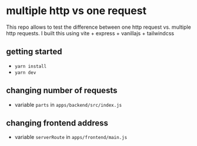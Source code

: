 # multiple http vs one request
This repo allows to test the difference between one http request vs. multiple http requests. 
I built this using vite + express + vanillajs + tailwindcss
## getting started
- `yarn install`
- `yarn dev`

## changing number of requests
- variable `parts` in `apps/backend/src/index.js`

## changing frontend address
- variable `serverRoute` in `apps/frontend/main.js`

